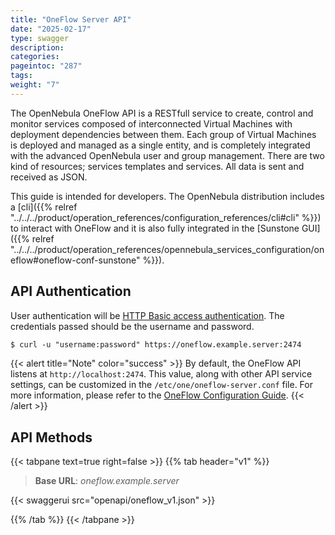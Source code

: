 ```yaml
---
title: "OneFlow Server API"
date: "2025-02-17"
type: swagger
description:
categories:
pageintoc: "287"
tags:
weight: "7"
---
```


<!--# It hides the tablist nav, remove this css rule if more oneflow api version are added -->
<style>ul.nav.nav-tabs[role="tablist"] > li { display: none; }</style>
<a id="appflow-api"></a>

<!--# OneFlow Specification -->

The OpenNebula OneFlow API is a RESTfull service to create, control and monitor services composed of interconnected Virtual Machines with deployment dependencies between them. Each group of Virtual Machines is deployed and managed as a single entity, and is completely integrated with the advanced OpenNebula user and group management. There are two kind of resources; services templates and services. All data is sent and received as JSON.

This guide is intended for developers. The OpenNebula distribution includes a [cli]({{% relref "../../../product/operation_references/configuration_references/cli#cli" %}}) to interact with OneFlow and it is also fully integrated in the [Sunstone GUI]({{% relref "../../../product/operation_references/opennebula_services_configuration/oneflow#oneflow-conf-sunstone" %}}).

## API Authentication

User authentication will be [HTTP Basic access authentication](http://tools.ietf.org/html/rfc1945#section-11). The credentials passed should be the username and password.

```default
$ curl -u "username:password" https://oneflow.example.server:2474
```

{{< alert title="Note" color="success" >}}
By default, the OneFlow API listens at `http://localhost:2474`. This value, along with other API service settings, can be customized in the `/etc/one/oneflow-server.conf` file.
For more information, please refer to the [OneFlow Configuration Guide]().
{{< /alert >}}

## API Methods

{{< tabpane text=true right=false >}}
{{% tab header="v1" %}}

> **Base URL**: *oneflow.example.server*

{{< swaggerui src="openapi/oneflow_v1.json" >}}

{{% /tab %}}
{{< /tabpane >}}
